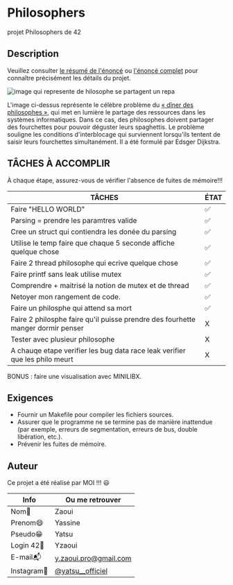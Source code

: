 # Philosophers

projet Philosophers de 42

## Description

Veuillez consulter [le résumé de l'énoncé](resume_enonce.md) ou [l'énoncé complet](en.subject.pdf) pour connaître précisément les détails du projet.

![image qui represente de hilosophe se partagent un repa](https://upload.wikimedia.org/wikipedia/commons/thumb/7/7b/An_illustration_of_the_dining_philosophers_problem.png/220px-An_illustration_of_the_dining_philosophers_problem.png)

L'image ci-dessus représente le célèbre problème du [« dîner des philosophes »]((https://fr.wikipedia.org/wiki/D%C3%AEner_des_philosophes)), qui met en lumière le partage des ressources dans les systèmes informatiques. Dans ce cas, des philosophes doivent partager des fourchettes pour pouvoir déguster leurs spaghettis. Le problème souligne les conditions d'interblocage qui surviennent lorsqu'ils tentent de saisir leurs fourchettes simultanément. Il a été formulé par Edsger Dijkstra.

## TÂCHES À ACCOMPLIR

À chaque étape, assurez-vous de vérifier l'absence de fuites de mémoire!!!

|       TÂCHES       |  ÉTAT      |
| ----------------------------- | ------------ |
|	Faire "HELLO WORLD" 		| ✅ |
|	Parsing = prendre les paramtres valide 	| ✅ |
|	Cree un struct qui contiendra les donée du parsing	| ✅ |
|	Utilise le temp faire que chaque 5 seconde affiche quelque chose	| ✅ |
|	Faire 2 thread philosophe qui ecrive quelque chose	| ✅ |
|	Faire printf sans leak utilise  mutex	| ✅ |
|	Comprendre + maitrisé la notion de mutex et de thread	| ✅ |
|	Netoyer mon rangement de code.	| ✅ |
|	Faire un philosphe qui attend sa mort	| ✅ |
|	Faire 2 philosphe faire qu'il puisse prendre des fourhette manger dormir penser	| X |
|	Tester avec plusieur philosophe	| X |
|	A chauqe etape verifier les bug data race leak verifier que les philo meurt	| X |

BONUS : faire une visualisation avec MINILIBX.

## Exigences

- Fournir un Makefile pour compiler les fichiers sources.
- Assurer que le programme ne se termine pas de manière inattendue (par exemple, erreurs de segmentation, erreurs de bus, double libération, etc.).
- Prévenir les fuites de mémoire.

## Auteur

Ce projet a été réalisé par MOI !!! :smiley:

| Info          | Ou me retrouver                                                      |
| ------------- | -------------------------------------------------------------------- |
| Nom👋         | Zaoui                                                                |
| Prenom😄      | Yassine                                                              |
| Pseudo😁      | Yatsu                                                                |
| Login 42🏫    | Yzaoui                                                               |
| E-mail📬      | y.zaoui.pro@gmail.com                                                |
| Instagram📸   | [@yatsu__officiel](https://www.instagram.com/yatsu__officiel/)       |
